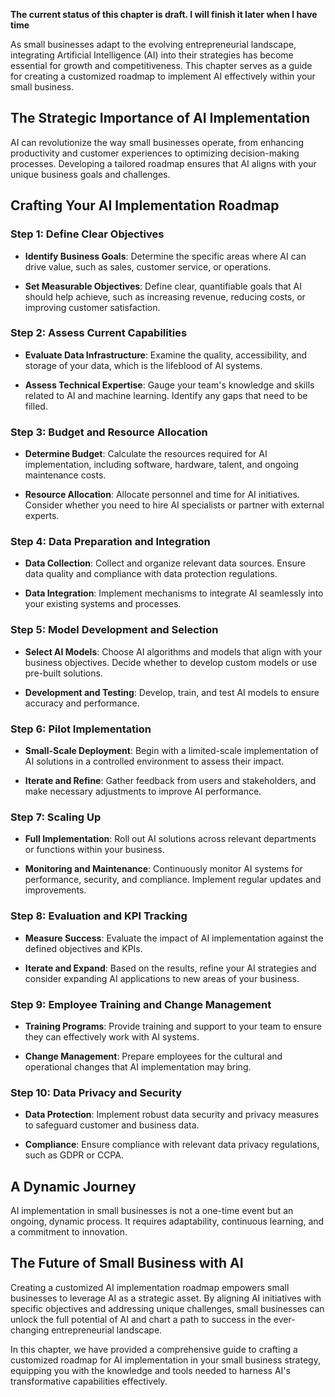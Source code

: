 **The current status of this chapter is draft. I will finish it later when I have time**

As small businesses adapt to the evolving entrepreneurial landscape, integrating Artificial Intelligence (AI) into their strategies has become essential for growth and competitiveness. This chapter serves as a guide for creating a customized roadmap to implement AI effectively within your small business.

The Strategic Importance of AI Implementation
---------------------------------------------

AI can revolutionize the way small businesses operate, from enhancing productivity and customer experiences to optimizing decision-making processes. Developing a tailored roadmap ensures that AI aligns with your unique business goals and challenges.

Crafting Your AI Implementation Roadmap
---------------------------------------

### Step 1: Define Clear Objectives

* **Identify Business Goals**: Determine the specific areas where AI can drive value, such as sales, customer service, or operations.

* **Set Measurable Objectives**: Define clear, quantifiable goals that AI should help achieve, such as increasing revenue, reducing costs, or improving customer satisfaction.

### Step 2: Assess Current Capabilities

* **Evaluate Data Infrastructure**: Examine the quality, accessibility, and storage of your data, which is the lifeblood of AI systems.

* **Assess Technical Expertise**: Gauge your team's knowledge and skills related to AI and machine learning. Identify any gaps that need to be filled.

### Step 3: Budget and Resource Allocation

* **Determine Budget**: Calculate the resources required for AI implementation, including software, hardware, talent, and ongoing maintenance costs.

* **Resource Allocation**: Allocate personnel and time for AI initiatives. Consider whether you need to hire AI specialists or partner with external experts.

### Step 4: Data Preparation and Integration

* **Data Collection**: Collect and organize relevant data sources. Ensure data quality and compliance with data protection regulations.

* **Data Integration**: Implement mechanisms to integrate AI seamlessly into your existing systems and processes.

### Step 5: Model Development and Selection

* **Select AI Models**: Choose AI algorithms and models that align with your business objectives. Decide whether to develop custom models or use pre-built solutions.

* **Development and Testing**: Develop, train, and test AI models to ensure accuracy and performance.

### Step 6: Pilot Implementation

* **Small-Scale Deployment**: Begin with a limited-scale implementation of AI solutions in a controlled environment to assess their impact.

* **Iterate and Refine**: Gather feedback from users and stakeholders, and make necessary adjustments to improve AI performance.

### Step 7: Scaling Up

* **Full Implementation**: Roll out AI solutions across relevant departments or functions within your business.

* **Monitoring and Maintenance**: Continuously monitor AI systems for performance, security, and compliance. Implement regular updates and improvements.

### Step 8: Evaluation and KPI Tracking

* **Measure Success**: Evaluate the impact of AI implementation against the defined objectives and KPIs.

* **Iterate and Expand**: Based on the results, refine your AI strategies and consider expanding AI applications to new areas of your business.

### Step 9: Employee Training and Change Management

* **Training Programs**: Provide training and support to your team to ensure they can effectively work with AI systems.

* **Change Management**: Prepare employees for the cultural and operational changes that AI implementation may bring.

### Step 10: Data Privacy and Security

* **Data Protection**: Implement robust data security and privacy measures to safeguard customer and business data.

* **Compliance**: Ensure compliance with relevant data privacy regulations, such as GDPR or CCPA.

A Dynamic Journey
-----------------

AI implementation in small businesses is not a one-time event but an ongoing, dynamic process. It requires adaptability, continuous learning, and a commitment to innovation.

The Future of Small Business with AI
------------------------------------

Creating a customized AI implementation roadmap empowers small businesses to leverage AI as a strategic asset. By aligning AI initiatives with specific objectives and addressing unique challenges, small businesses can unlock the full potential of AI and chart a path to success in the ever-changing entrepreneurial landscape.

In this chapter, we have provided a comprehensive guide to crafting a customized roadmap for AI implementation in your small business strategy, equipping you with the knowledge and tools needed to harness AI's transformative capabilities effectively.
